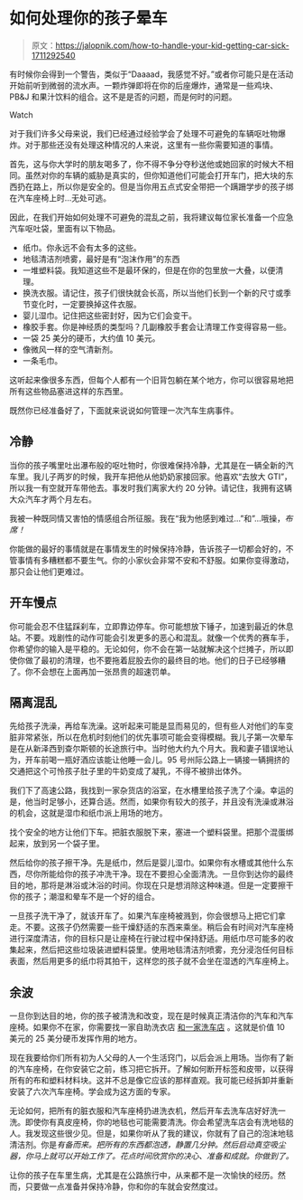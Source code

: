 # 如何处理你的孩子晕车

> 原文：<https://jalopnik.com/how-to-handle-your-kid-getting-car-sick-1711292540>

有时候你会得到一个警告，类似于“Daaaad，我感觉不好。”或者你可能只是在活动开始前听到微弱的流水声。一颗炸弹即将在你的后座爆炸，通常是一些鸡块、PB&J 和果汁饮料的组合。这不是是否的问题，而是何时的问题。

Watch

对于我们许多父母来说，我们已经通过经验学会了处理不可避免的车辆呕吐物爆炸。对于那些还没有处理这种情况的人来说，这里有一些你需要知道的事情。

首先，这与你大学时的朋友喝多了，你不得不争分夺秒送他或她回家的时候大不相同。虽然对你的车辆的威胁是真实的，但你知道他们可能会打开车门，把大块的东西扔在路上，所以你是安全的。但是当你用五点式安全带把一个蹒跚学步的孩子绑在汽车座椅上时...无处可逃。

因此，在我们开始如何处理不可避免的混乱之前，我将建议每位家长准备一个应急汽车呕吐袋，里面有以下物品。

*   纸巾。你永远不会有太多的这些。
*   地毯清洁剂喷雾，最好是有“泡沫作用”的东西
*   一堆塑料袋。我知道这些不是最环保的，但是在你的包里放一大叠，以便清理。
*   换洗衣服。请记住，孩子们很快就会长高，所以当他们长到一个新的尺寸或季节变化时，一定要换掉这件衣服。
*   婴儿湿巾。记住把这些密封好，因为它们会变干。
*   橡胶手套。你是神经质的类型吗？几副橡胶手套会让清理工作变得容易一些。
*   一袋 25 美分的硬币，大约值 10 美元。
*   像微风一样的空气清新剂。
*   一条毛巾。

这听起来像很多东西，但每个人都有一个旧背包躺在某个地方，你可以很容易地把所有这些物品塞进这样的东西里。

既然你已经准备好了，下面就来说说如何管理一次汽车生病事件。

## 冷静

当你的孩子嘴里吐出瀑布般的呕吐物时，你很难保持冷静，尤其是在一辆全新的汽车里。我儿子两岁的时候，我开车把他从他奶奶家接回家。他喜欢“去放大 GTI”，所以我一有空就开车带他去。事发时我们离家大约 20 分钟。请记住，我拥有这辆大众汽车才两个月左右。

我被一种既同情又害怕的情感组合所征服。我在“我为他感到难过…”和”...哦操，*布席！*

你能做的最好的事情就是在事情发生的时候保持冷静，告诉孩子一切都会好的，不管事情有多糟糕都不要生气。你的小家伙会非常不安和不舒服。如果你变得激动，那只会让他们更难过。

## 开车慢点

你可能会忍不住猛踩刹车，立即靠边停车。你可能想放下锤子，加速到最近的休息站。不要。戏剧性的动作可能会引发更多的恶心和混乱。就像一个优秀的赛车手，你希望你的输入是平稳的。无论如何，你不会在第一站就解决这个烂摊子，所以即使你做了最初的清理，也不要拖着屁股去你的最终目的地。他们的日子已经够糟了。你不会想在上面再加一张昂贵的超速罚单。

## 隔离混乱

先给孩子洗澡，再给车洗澡。这听起来可能是显而易见的，但有些人对他们的车变脏非常紧张，所以在危机时刻他们的优先事项可能会变得模糊。我儿子第一次晕车是在从新泽西到查尔斯顿的长途旅行中。当时他大约九个月大。我和妻子错误地认为，开车前喝一瓶好酒应该能让他睡一会儿。95 号州际公路上一辆接一辆拥挤的交通把这个可怜孩子肚子里的牛奶变成了凝乳，不得不被排出体外。

我们下了高速公路，我找到一家杂货店的浴室，在水槽里给孩子洗了个澡。幸运的是，他当时足够小，还算合适。然而，如果你有较大的孩子，并且没有洗澡或淋浴的机会，这就是湿巾和纸巾派上用场的地方。

找个安全的地方让他们下车。把脏衣服脱下来，塞进一个塑料袋里。把那个混蛋绑起来，放到另一个袋子里。

然后给你的孩子擦干净。先是纸巾，然后是婴儿湿巾。如果你有水槽或其他什么东西，尽你所能给你的孩子冲洗干净。现在不要担心全面清洗。一旦你到达你的最终目的地，那将是淋浴或沐浴的时间。你现在只是想消除这种味道。但是一定要擦干你的孩子；潮湿和晕车不是一个好的组合。

一旦孩子洗干净了，就该开车了。如果汽车座椅被溅到，你会很想马上把它们拿走。不要。这孩子仍然需要一些干燥舒适的东西来乘坐。稍后会有时间对汽车座椅进行深度清洁，你的目标只是让座椅在行驶过程中保持舒适。用纸巾尽可能多的收集起来，然后把这些垃圾装进塑料袋里。使用地毯清洁剂喷雾，充分浸泡任何目标表面，然后用更多的纸巾将其拍干，这样您的孩子就不会坐在湿透的汽车座椅上。

## 余波

一旦你到达目的地，你的孩子被清洗和改变，现在是时候真正清洁你的汽车和汽车座椅。如果你不在家，你需要找一家自助洗衣店 [和一家洗车店](https://jalopnik.com/how-to-get-the-most-out-of-your-coin-op-car-wash-1745183229) 。这就是价值 10 美元的 25 美分硬币发挥作用的地方。

现在我要给你们所有初为人父母的人一个生活窍门，以后会派上用场。当你有了新的汽车座椅，在你安装它之前，练习把它拆开。了解如何断开标签和皮带，以获得所有的布和塑料材料块。这并不总是像它应该的那样直观。我可能已经拆卸并重新安装了六次汽车座椅。学会成为这方面的专家。

无论如何，把所有的脏衣服和汽车座椅扔进洗衣机，然后开车去洗车店好好洗一洗。即使你有真皮座椅，你的地毯也可能需要清洗。你会希望洗车店会有洗地毯的人。我发现这些很少见。但是，如果你听从了我的建议，你就有了自己的泡沫地毯清洁剂。你是*有备而来。把所有的东西都泡透，静置几分钟。然后启动真空吸尘器，你马上就可以开始工作了。花点时间欣赏你的决心、准备和成就。你做到了。* 

让你的孩子在车里生病，尤其是在公路旅行中，从来都不是一次愉快的经历。然而，只要做一点准备并保持冷静，你和你的车就会安然度过。